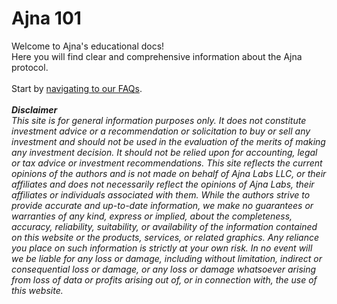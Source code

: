 # Ajna 101

Welcome to Ajna's educational docs! \
Here you will find clear and comprehensive information about the Ajna protocol.\
\
Start by [navigating to our FAQs](https://faqs.ajna.finance/faqs).\
\
_**Disclaimer**_\
_This site is for general information purposes only. It does not constitute investment advice or a recommendation or solicitation to buy or sell any investment and should not be used in the evaluation of the merits of making any investment decision. It should not be relied upon for accounting, legal or tax advice or investment recommendations. This site reflects the current opinions of the authors and is not made on behalf of Ajna Labs LLC, or their affiliates and does not necessarily reflect the opinions of Ajna Labs, their affiliates or individuals associated with them. While the authors strive to provide accurate and up-to-date information, we make no guarantees or warranties of any kind, express or implied, about the completeness, accuracy, reliability, suitability, or availability of the information contained on this website or the products, services, or related graphics. Any reliance you place on such information is strictly at your own risk. In no event will we be liable for any loss or damage, including without limitation, indirect or consequential loss or damage, or any loss or damage whatsoever arising from loss of data or profits arising out of, or in connection with, the use of this website._
